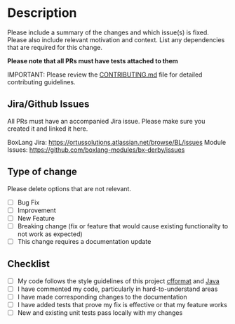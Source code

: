 # Description

Please include a summary of the changes and which issue(s) is fixed. Please also include relevant motivation and context. List any dependencies that are required for this change.

**Please note that all PRs must have tests attached to them**

IMPORTANT: Please review the [CONTRIBUTING.md](../CONTRIBUTING.md) file for detailed contributing guidelines.

## Jira/Github Issues

All PRs must have an accompanied Jira issue. Please make sure you created it and linked it here.

BoxLang Jira: https://ortussolutions.atlassian.net/browse/BL/issues
Module Issues: https://github.com/boxlang-modules/bx-derby/issues


## Type of change

Please delete options that are not relevant.

- [ ] Bug Fix
- [ ] Improvement
- [ ] New Feature
- [ ] Breaking change (fix or feature that would cause existing functionality to not work as expected)
- [ ] This change requires a documentation update

## Checklist

- [ ] My code follows the style guidelines of this project [cfformat](../.cfformat.json) and [Java](../ortus-java-style.xml)
- [ ] I have commented my code, particularly in hard-to-understand areas
- [ ] I have made corresponding changes to the documentation
- [ ] I have added tests that prove my fix is effective or that my feature works
- [ ] New and existing unit tests pass locally with my changes
